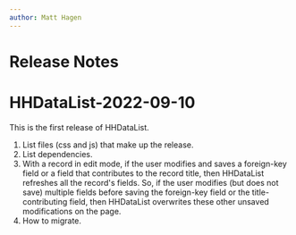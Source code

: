 ```yaml
---
author: Matt Hagen
---
```


# Release Notes

# HHDataList-2022-09-10

This is the first release of HHDataList.

1. List files (css and js) that make up the release.
1. List dependencies.
1. With a record in edit mode, if the user modifies and saves a foreign-key field or a field that contributes to the record title, then HHDataList refreshes all the record's fields. So, if the user modifies (but does not save) multiple fields before saving the foreign-key field or the title-contributing field, then HHDataList overwrites these other unsaved modifications on the page.
1. How to migrate.